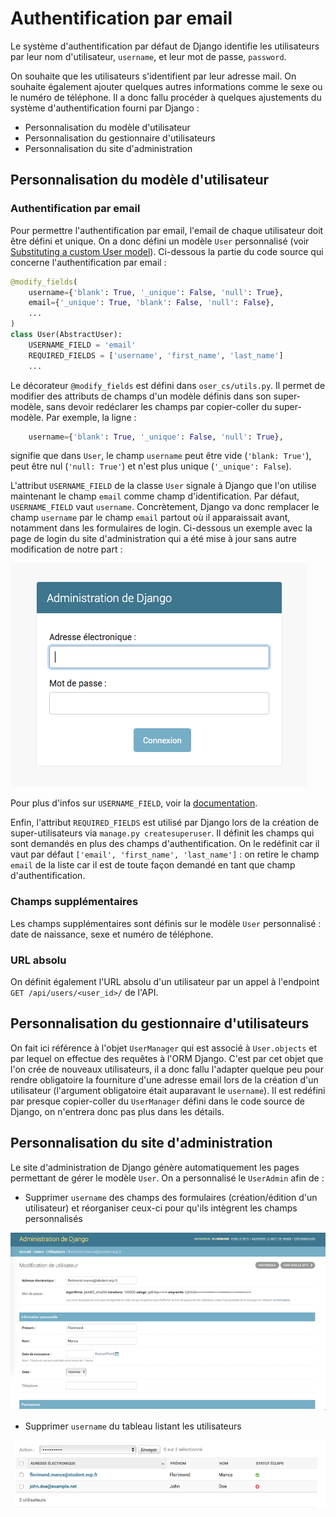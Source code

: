 # Authentification par email

Le système d'authentification par défaut de Django identifie les utilisateurs par leur nom d'utilisateur, `username`, et leur mot de passe, `password`.

On souhaite que les utilisateurs s'identifient par leur adresse mail. On souhaite également ajouter quelques autres informations comme le sexe ou le numéro de téléphone. Il a donc fallu procéder à quelques ajustements du système d'authentification fourni par Django :

- Personnalisation du modèle d'utilisateur
- Personnalisation du gestionnaire d'utilisateurs
- Personnalisation du site d'administration


## Personnalisation du modèle d'utilisateur

### Authentification par email

Pour permettre l'authentification par email, l'email de chaque utilisateur doit être défini et unique. On a donc défini un modèle `User` personnalisé (voir [Substituting a custom User model](https://docs.djangoproject.com/en/2.0/topics/auth/customizing/#substituting-a-custom-user-model)). Ci-dessous la partie du code source qui concerne l'authentification par email :

```python
@modify_fields(
    username={'blank': True, '_unique': False, 'null': True},
    email={'_unique': True, 'blank': False, 'null': False},
    ...
)
class User(AbstractUser):
    USERNAME_FIELD = 'email'
    REQUIRED_FIELDS = ['username', 'first_name', 'last_name']
    ...
```

Le décorateur `@modify_fields` est défini dans `oser_cs/utils.py`. Il permet de modifier des attributs de champs d'un modèle définis dans son super-modèle, sans devoir redéclarer les champs par copier-coller du super-modèle. Par exemple, la ligne :

```python
    username={'blank': True, '_unique': False, 'null': True},
```

signifie que dans `User`, le champ `username` peut être vide (`'blank: True'`), peut être nul (`'null: True'`) et n'est plus unique (`'_unique': False`).

L'attribut `USERNAME_FIELD` de la classe `User` signale à Django que l'on utilise maintenant le champ `email` comme champ d'identification. Par défaut, `USERNAME_FIELD` vaut `username`. Concrètement, Django va donc remplacer le champ `username` par le champ `email` partout où il apparaissait avant, notamment dans les formulaires de login. Ci-dessous un exemple avec la page de login du site d'administration qui a été mise à jour sans autre modification de notre part :

![Login du site d'administration](../media/django-admin-login-page.png)

Pour plus d'infos sur `USERNAME_FIELD`, voir la [documentation](https://docs.djangoproject.com/en/2.0/topics/auth/customizing/#django.contrib.auth.models.CustomUser.USERNAME_FIELD).

Enfin, l'attribut `REQUIRED_FIELDS` est utilisé par Django lors de la création de super-utilisateurs via `manage.py createsuperuser`. Il définit les champs qui sont demandés en plus des champs d'authentification. On le redéfinit car il vaut par défaut `['email', 'first_name', 'last_name']` : on retire le champ `email` de la liste car il est de toute façon demandé en tant que champ d'authentification.

### Champs supplémentaires

Les champs supplémentaires sont définis sur le modèle `User` personnalisé : date de naissance, sexe et numéro de téléphone.

### URL absolu

On définit également l'URL absolu d'un utilisateur par un appel à l'endpoint `GET /api/users/<user_id>/` de l'API.

## Personnalisation du gestionnaire d'utilisateurs

On fait ici référence à l'objet `UserManager` qui est associé à `User.objects` et par lequel on effectue des requêtes à l'ORM Django. C'est par cet objet que l'on crée de nouveaux utilisateurs, il a donc fallu l'adapter quelque peu pour rendre obligatoire la fourniture d'une adresse email lors de la création d'un utilisateur (l'argument obligatoire était auparavant le `username`). Il est redéfini par presque copier-coller du `UserManager` défini dans le code source de Django, on n'entrera donc pas plus dans les détails.


## Personnalisation du site d'administration

Le site d'administration de Django génère automatiquement les pages permettant de gérer le modèle `User`. On a personnalisé le `UserAdmin` afin de :

- Supprimer `username` des champs des formulaires (création/édition d'un utilisateur) et réorganiser ceux-ci pour qu'ils intègrent les champs personnalisés

![Formulaire d'édition utilisateur](../media/django-admin-user-detail.png)

- Supprimer `username` du tableau listant les utilisateurs

![Liste des utilisateurs](../media/django-admin-user-list.png)
